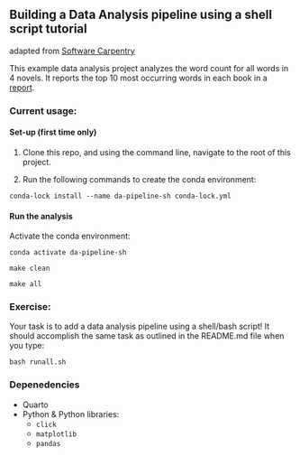 ## Building a Data Analysis pipeline using a shell script tutorial
adapted from [Software Carpentry](http://software-carpentry.org/)

This example data analysis project analyzes the word count for all words in 4
novels. It reports the top 10 most occurring words in each book in a [report](doc/count_report.qmd).

### Current usage:

#### Set-up (first time only)

1. Clone this repo, and using the command line, navigate to the root of this project.

2. Run the following commands to create the conda environment:

```
conda-lock install --name da-pipeline-sh conda-lock.yml
```

#### Run the analysis 

Activate the conda environment:

```
conda activate da-pipeline-sh
```

```
make clean
```

```
make all
```

### Exercise:

Your task is to add a data analysis pipeline using a shell/bash script!
It should accomplish the same task as outlined in the README.md file when you type:

```
bash runall.sh
```

### Depenedencies
- Quarto
- Python & Python libraries:
    - `click`
    - `matplotlib`
    - `pandas`
